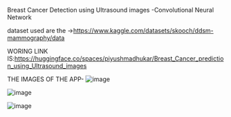 Breast Cancer Detection using Ultrasound images 
-Convolutional Neural Network

dataset used are the ->https://www.kaggle.com/datasets/skooch/ddsm-mammography/data

WORING LINK IS:https://huggingface.co/spaces/piyushmadhukar/Breast_Cancer_prediction_using_Ultrasound_images

THE IMAGES OF THE APP-
![image](https://github.com/Piyush5madhukar/Breast-Cancer-Detection-through-ultrasound-Images/assets/105438331/84aabbab-1d7e-4136-a191-cd1d8c47c263)

![image](https://github.com/Piyush5madhukar/Breast-Cancer-Detection-through-ultrasound-Images/assets/105438331/8572d65e-4b4a-4320-9001-1550681dd3bf)


![image](https://github.com/Piyush5madhukar/Breast-Cancer-Detection-through-ultrasound-Images/assets/105438331/79376d8e-a978-45eb-9d77-e30ddf216325)
